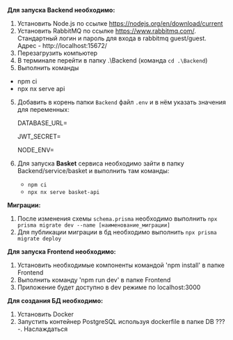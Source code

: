 **Для запуска Backend необходимо:** 
1. Установить Node.js по ссылке https://nodejs.org/en/download/current
2. Установить RabbitMQ по ссылке https://www.rabbitmq.com/. Стандартный логин и пароль для входа в rabbitmq guest/guest. Адрес - http://localhost:15672/
3. Перезагрузить компьютер
4. В терминале перейти в папку .\Backend (команда `cd .\Backend`)
5. Выполнить команды
- npm ci
- npx nx serve api
5. Добавить в корень папки `Backend` файл `.env` и в нём указать значения для переменных:

   DATABASE_URL=

   JWT_SECRET=

   NODE_ENV=

6. Для запуска **Basket** сервиса необходимо зайти в папку Backend/service/basket и выполнить там команды:
   - `npm ci`
   - `npx nx serve basket-api`

**Миграции:**
1. После изменения схемы `schema.prisma` необходимо выполнить `npx prisma migrate dev --name [наименование_миграции]`
2. Для публикации миграции в бд необходимо выполнить `npx prisma migrate deploy`

**Для запуска Frontend необходимо:**
1. Установить необходимые компоненты командой 'npm install' в папке Frontend
2. Выполнить команду 'npm run dev' в папке Frontend
3. Приложение будет доступно в dev режиме по localhost:3000

**Для создания БД необходимо:**
1. Установить Docker
2. Запустить контейнер PostgreSQL используя dockerfile в папке DB
???
-. Наслаждаться
